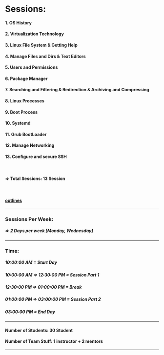# Sessions:

#### 1. OS History

#### 2. Virtualization Technology

#### 3. Linux File System & Getting Help

#### 4. Manage Files and Dirs & Text Editors

#### 5. Users and Permissions

#### 6. Package Manager

#### 7. Searching and Filtering & Redirection & Archiving and Compressing

#### 8. Linux Processes

#### 9. Boot Process

#### 10. Systemd

#### 11. Grub BootLoader

#### 12. Manage Networking

#### 13. Configure and secure SSH

<br />

#### => Total Sessions: 13 Session

<br />

#### [outlines](../README.md)

---

### Sessions Per Week:

##### => 2 Days per week [Monday, Wednesday]

---

### Time:

##### 10:00:00 AM = Start Day

##### 10:00:00 AM => 12:30:00 PM = Session Part 1

##### 12:30:00 PM => 01:00:00 PM = Break

##### 01:00:00 PM => 03:00:00 PM = Session Part 2

##### 03:00:00 PM = End Day

---

#### Number of Students: 30 Student

#### Number of Team Stuff: 1 instructor + 2 mentors

---
